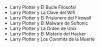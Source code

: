 * Larry Plotter y El Bucle Filosofal
* Larry Plotter y La Clave del Wifi
* Larry Plotter y El Prisionero del Firewall
* Larry Plotter y El Malware de Softonic
* Larry Plotter y La Orden de Unix
* Larry Plotter y El Misterio del Hacker
* Larry Plotter y Los Commits de la Muerte

